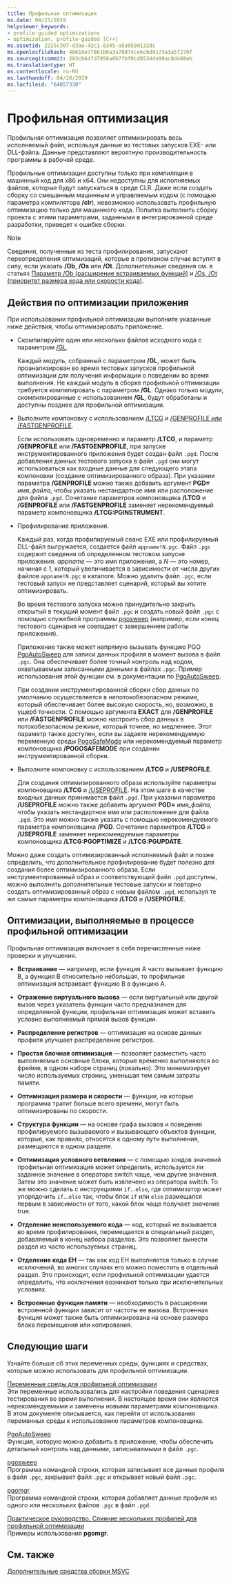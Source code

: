 ```yaml
---
title: Профильная оптимизация
ms.date: 04/23/2019
helpviewer_keywords:
- profile-guided optimizations
- optimization, profile-guided [C++]
ms.assetid: 2225c307-d3ae-42c1-8345-a5a959d132dc
ms.openlocfilehash: 46619e77861b6a3a78d74ce6c6d9173a3a5f270f
ms.sourcegitcommit: 283cb64fd7958a6b7fbf0cd8534de99ac8d408eb
ms.translationtype: HT
ms.contentlocale: ru-RU
ms.lasthandoff: 04/28/2019
ms.locfileid: "64857330"
---
```

# <a name="profile-guided-optimizations"></a>Профильная оптимизация

Профильная оптимизация позволяет оптимизировать весь исполняемый файл, используя данные из тестовых запусков EXE- или DLL-файла. Данные представляют вероятную производительность программы в рабочей среде.

Профильные оптимизации доступны только при компиляции в машинный код для x86 и x64. Они недоступны для исполняемых файлов, которые будут запускаться в среде CLR. Даже если создать сборку со смешанным машинным и управляемым кодом (с помощью параметра компилятора **/clr**), невозможно использовать профильную оптимизацию только для машинного кода. Попытка выполнить сборку проекта с этими параметрами, заданными в интегрированной среде разработки, приведет к ошибке сборки.

> [!NOTE]
> Сведения, полученные из теста профилирования, запускают переопределения оптимизаций, которые в противном случае вступят в силу, если указать **/Ob**, **/Os** или **/Ot**. Дополнительные сведения см. в статьях [Параметр /Ob (расширение встраиваемых функций)](reference/ob-inline-function-expansion.md) и [/Os, /Ot (приоритет размера кода или скорости кода)](reference/os-ot-favor-small-code-favor-fast-code.md).

## <a name="steps-to-optimize-your-app"></a>Действия по оптимизации приложения

При использовании профильной оптимизации выполните указанные ниже действия, чтобы оптимизировать приложение.

- Скомпилируйте один или несколько файлов исходного кода с параметром [/GL](reference/gl-whole-program-optimization.md).

   Каждый модуль, собранный с параметром **/GL**, может быть проанализирован во время тестовых запусков профильной оптимизации для получения информации о поведении во время выполнения. Не каждый модуль в сборке профильной оптимизации требуется компилировать с параметром **/GL**. Однако только модули, скомпилированные с использованием **/GL**, будут обработаны и доступны позднее для профильной оптимизации.

- Выполните компоновку с использованием [/LTCG](reference/ltcg-link-time-code-generation.md) и [/GENPROFILE или /FASTGENPROFILE](reference/genprofile-fastgenprofile-generate-profiling-instrumented-build.md).

   Если использовать одновременно и параметр **/LTCG**, и параметр **/GENPROFILE** или **/FASTGENPROFILE**, при запуске инструментированного приложения будет создан файл `.pgd`. После добавления данных тестового запуска в файл `.pgd` они могут использоваться как входные данные для следующего этапа компоновки (создание оптимизированного образа). При указании параметра **/GENPROFILE** можно также добавить аргумент **PGD=** _имя_файла_, чтобы указать нестандартное имя или расположение для файла `.pgd`. Сочетание параметров компоновщика **/LTCG** и **/GENPROFILE** или **/FASTGENPROFILE** заменяет нерекомендуемый параметр компоновщика **/LTCG:PGINSTRUMENT**.

- Профилирование приложения.

   Каждый раз, когда профилируемый сеанс EXE или профилируемый DLL-файл выгружается, создается файл `appname!N.pgc`. Файл `.pgc` содержит сведения об определенном тестовом запуске приложения. *appname* — это имя приложения, а *N* — это номер, начиная с 1, который увеличивается в зависимости от числа других файлов `appname!N.pgc` в каталоге. Можно удалить файл `.pgc`, если тестовый запуск не представляет сценарий, который вы хотите оптимизировать.

   Во время тестового запуска можно принудительно закрыть открытый в текущий момент файл `.pgc` и создать новый файл `.pgc` с помощью служебной программы [pgosweep](pgosweep.md) (например, если конец тестового сценария не совпадает с завершением работы приложения).

   Приложение также может напрямую вызывать функцию PGO [PgoAutoSweep](pgoautosweep.md) для записи данных профиля в момент вызова в файл `.pgc`. Она обеспечивает более точный контроль над кодом, охватываемым записанными данными в файлах `.pgc`. Пример использования этой функции см. в документации по [PgoAutoSweep](pgoautosweep.md).

   При создании инструментированной сборки сбор данных по умолчанию осуществляется в непотокобезопасном режиме, который обеспечивает более высокую скорость, но, возможно, в ущерб точности. С помощью аргумента **EXACT** для **/GENPROFILE** или **/FASTGENPROFILE** можно настроить сбор данных в потокобезопасном режиме, который точнее, но медленнее. Этот параметр также доступен, если вы задаете нерекомендуемую переменную среды [PogoSafeMode](environment-variables-for-profile-guided-optimizations.md#pogosafemode) или нерекомендуемый параметр компоновщика **/POGOSAFEMODE** при создании инструментированной сборки.

- Выполните компоновку с использованием **/LTCG** и **/USEPROFILE**.

   Для создания оптимизированного образа используйте параметры компоновщика **/LTCG** и [/USEPROFILE](reference/useprofile.md). На этом шаге в качестве входных данных принимается файл `.pgd`. При указании параметра **/USEPROFILE** можно также добавить аргумент **PGD=** _имя_файла_, чтобы указать нестандартное имя или расположение для файла `.pgd`. Это имя можно также указать с помощью нерекомендуемого параметра компоновщика **/PGD**. Сочетание параметров **/LTCG** и **/USEPROFILE** заменяет нерекомендуемые параметры компоновщика **/LTCG:PGOPTIMIZE** и **/LTCG:PGUPDATE**.

Можно даже создать оптимизированный исполняемый файл и позже определить, что дополнительное профилирование будет полезно для создания более оптимизированного образа. Если инструментированный образ и соответствующий файл `.pgd` доступны, можно выполнить дополнительные тестовые запуски и повторно создать оптимизированный образ с новым файлом `.pgd`, используя те же самые параметры компоновщика **/LTCG** и **/USEPROFILE**.

## <a name="optimizations-performed-by-pgo"></a>Оптимизации, выполняемые в процессе профильной оптимизации

Профильная оптимизация включает в себя перечисленные ниже проверки и улучшения.

- **Встраивание** — например, если функция A часто вызывает функцию B, а функция B относительно небольшая, то профильная оптимизация встраивает функцию B в функцию A.

- **Отражение виртуального вызова** — если виртуальный или другой вызов через указатель функции часто предназначен для определенной функции, профильная оптимизация может вставить условно выполняемый прямой вызов функции.

- **Распределение регистров** — оптимизация на основе данных профиля улучшает распределение регистров.

- **Простая блочная оптимизация** — позволяет разместить часто выполняемые основные блоки, которые временно выполняются во фрейме, в одном наборе страниц (локально). Это минимизирует число используемых страниц, уменьшая тем самым затраты памяти.

- **Оптимизация размера и скорости** — функции, на которые программа тратит больше всего времени, могут быть оптимизированы по скорости.

- **Структура функции** — на основе графа вызовов и поведения профилируемого вызываемого и вызывающего объектов функции, которые, как правило, относятся к одному пути выполнения, размещаются в одном разделе.

- **Оптимизация условного ветвления** — с помощью зондов значений профильная оптимизация может определить, используется ли заданное значение в операторе switch чаще, чем другие значения.  Затем это значение может быть извлечено из оператора switch.  То же можно сделать с инструкциями `if`...`else`, где оптимизатор может упорядочить `if`...`else` так, чтобы блок `if` или `else` размещался первым в зависимости от того, какой блок чаще получает значение true.

- **Отделение неиспользуемого кода** — код, который не вызывается во время профилирования, перемещается в специальный раздел, добавляемый в конец набора разделов. Это позволяет вынести раздел из часто используемых страниц.

- **Отделение кода EH** — так как код EH выполняется только в случае исключений, во многих случаях его можно поместить в отдельный раздел. Это происходит, если профильной оптимизации удается определить, что исключения возникают только при исключительных условиях.

- **Встроенные функции памяти** — необходимость в расширении встроенной функции зависит от частоты ее вызова. Встроенная функция может также быть оптимизирована на основе размера блока перемещения или копирования.

## <a name="next-steps"></a>Следующие шаги

Узнайте больше об этих переменных среды, функциях и средствах, которые можно использовать для профильной оптимизации.

[Переменные среды для профильной оптимизации](environment-variables-for-profile-guided-optimizations.md)<br/>
Эти переменные использовались для настройки поведения сценариев тестирования во время выполнения. В настоящее время они являются нерекомендуемыми и заменены новыми параметрами компоновщика. В этом документе описывается, как перейти от использования переменных среды к использованию параметров компоновщика.

[PgoAutoSweep](pgoautosweep.md)<br/>
Функция, которую можно добавить в приложение, чтобы обеспечить детальный контроль над данными, записываемыми в файл `.pgc`.

[pgosweep](pgosweep.md)<br/>
Программа командной строки, которая записывает все данные профиля в файл `.pgc`, закрывает файл `.pgc` и открывает новый файл `.pgc`.

[pgomgr](pgomgr.md)<br/>
Программа командной строки, которая добавляет данные профиля из одного или нескольких файлов `.pgc` в файл `.pgd`.

[Практическое руководство. Слияние нескольких профилей для профильной оптимизации](how-to-merge-multiple-pgo-profiles-into-a-single-profile.md)<br/>
Примеры использования **pgomgr**.

## <a name="see-also"></a>См. также

[Дополнительные средства сборки MSVC](reference/c-cpp-build-tools.md)
